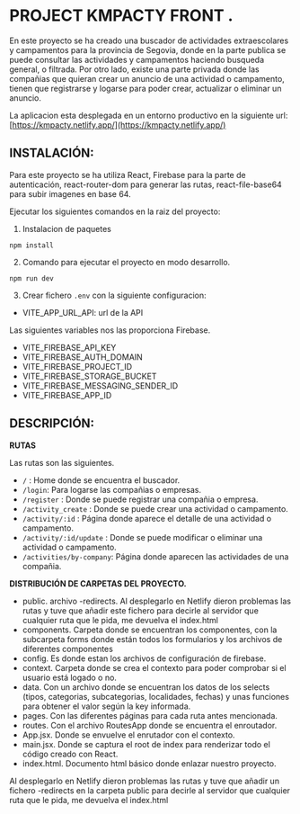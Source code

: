 # **PROJECT KMPACTY FRONT .**

En este proyecto se ha creado una buscador de actividades extraescolares y campamentos para la provincia de Segovia, donde en la parte publica se puede consultar las actividades y campamentos haciendo busqueda general, o filtrada.
Por otro lado, existe una parte privada donde las compañias que quieran crear un anuncio de una actividad o campamento, tienen que registrarse y logarse para poder crear, actualizar o eliminar un anuncio.

La aplicacion esta desplegada en un entorno productivo en la siguiente url: [https://kmpacty.netlify.app/](https://kmpacty.netlify.app/)

## INSTALACIÓN:

Para este proyecto se ha utiliza React, Firebase para la parte de autenticación, react-router-dom para generar las rutas, react-file-base64 para subir imagenes en base 64.

Ejecutar los siguientes comandos en la raiz del proyecto:

1. Instalacion de paquetes

```
npm install
```

2. Comando para ejecutar el proyecto en modo desarrollo.

```
npm run dev
```

3. Crear fichero `.env` con la siguiente configuracion:

- VITE_APP_URL_API: url de la API

Las siguientes variables nos las proporciona Firebase.

- VITE_FIREBASE_API_KEY
- VITE_FIREBASE_AUTH_DOMAIN
- VITE_FIREBASE_PROJECT_ID
- VITE_FIREBASE_STORAGE_BUCKET
- VITE_FIREBASE_MESSAGING_SENDER_ID
- VITE_FIREBASE_APP_ID

## DESCRIPCIÓN:

**RUTAS**

Las rutas son las siguientes.

- `/` : Home donde se encuentra el buscador.
- `/login`: Para logarse las compañias o empresas.
- `/register` : Donde se puede registrar una compañia o empresa.
- `/activity_create` : Donde se puede crear una actividad o campamento.
- `/activity/:id` : Página donde aparece el detalle de una actividad o campamento.
- `/activity/:id/update` : Donde se puede modificar o eliminar una actividad o campamento.
- `/activities/by-company`: Página donde aparecen las actividades de una compañia.

**DISTRIBUCIÓN DE CARPETAS DEL PROYECTO.**

- public. archivo -redirects. Al desplegarlo en Netlify dieron problemas las rutas y tuve que añadir este fichero para decirle al servidor que cualquier ruta que le pida, me devuelva el index.html
- components. Carpeta donde se encuentran los componentes, con la subcarpeta forms donde están todos los formularios
  y los archivos de diferentes componentes
- config. Es donde estan los archivos de configuración de firebase.
- context. Carpeta donde se crea el contexto para poder comprobar si el usuario está logado o no.
- data. Con un archivo donde se encuentran los datos de los selects (tipos, categorias, subcategorias, localidades, fechas)
  y unas funciones para obtener el valor según la key informada.
- pages. Con las diferentes páginas para cada ruta antes mencionada.
- routes. Con el archivo RoutesApp donde se encuentra el enroutador.
- App.jsx. Donde se envuelve el enrutador con el contexto.
- main.jsx. Donde se captura el root de index para renderizar todo el código creado con React.
- index.html. Documento html básico donde enlazar nuestro proyecto.

Al desplegarlo en Netlify dieron problemas las rutas y tuve que añadir un fichero -redirects en la carpeta public para decirle al servidor que cualquier ruta que le pida, me devuelva el index.html
